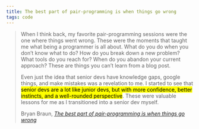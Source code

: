 ```yaml
---
title: The best part of pair-programming is when things go wrong
tags: code
---
```

> When I think back, my favorite pair-programming sessions were the one where things went wrong. These were the moments that taught me what being a programmer is all about. What do you do when you don’t know what to do? How do you break down a new problem? What tools do you reach for? When do you abandon your current approach? These are things you can’t learn from a blog post.
> 
> Even just the idea that senior devs have knowledge gaps, google things, and make mistakes was a revelation to me. I started to see that <mark>senior devs are a lot like junior devs, but with more confidence, better instincts, and a well-rounded perspective</mark>. These were valuable lessons for me as I transitioned into a senior dev myself.
> <footer>Bryan Braun, <a href="https://www.bryanbraun.com/2022/12/31/the-best-part-of-pair-programming/"><cite>The best part of pair-programming is when things go wrong</cite></a></footer>
